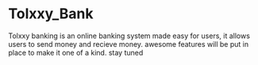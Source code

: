 # Tolxxy_Bank
Tolxxy banking is an online banking system made easy for users, it allows users to send money and recieve money. awesome features will be put in place to make it one of a kind. stay tuned
